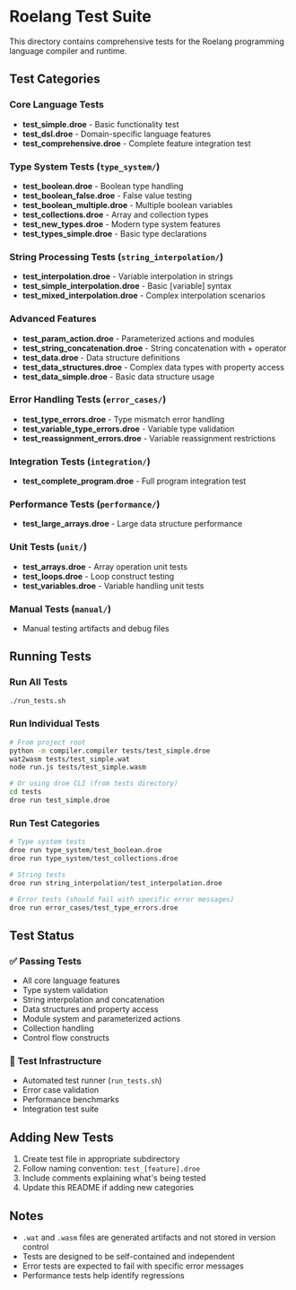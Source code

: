 # Roelang Test Suite

This directory contains comprehensive tests for the Roelang programming language compiler and runtime.

## Test Categories

### Core Language Tests

- **test_simple.droe** - Basic functionality test
- **test_dsl.droe** - Domain-specific language features
- **test_comprehensive.droe** - Complete feature integration test

### Type System Tests (`type_system/`)

- **test_boolean.droe** - Boolean type handling
- **test_boolean_false.droe** - False value testing
- **test_boolean_multiple.droe** - Multiple boolean variables
- **test_collections.droe** - Array and collection types
- **test_new_types.droe** - Modern type system features
- **test_types_simple.droe** - Basic type declarations

### String Processing Tests (`string_interpolation/`)

- **test_interpolation.droe** - Variable interpolation in strings
- **test_simple_interpolation.droe** - Basic [variable] syntax
- **test_mixed_interpolation.droe** - Complex interpolation scenarios

### Advanced Features

- **test_param_action.droe** - Parameterized actions and modules
- **test_string_concatenation.droe** - String concatenation with + operator
- **test_data.droe** - Data structure definitions
- **test_data_structures.droe** - Complex data types with property access
- **test_data_simple.droe** - Basic data structure usage

### Error Handling Tests (`error_cases/`)

- **test_type_errors.droe** - Type mismatch error handling
- **test_variable_type_errors.droe** - Variable type validation
- **test_reassignment_errors.droe** - Variable reassignment restrictions

### Integration Tests (`integration/`)

- **test_complete_program.droe** - Full program integration test

### Performance Tests (`performance/`)

- **test_large_arrays.droe** - Large data structure performance

### Unit Tests (`unit/`)

- **test_arrays.droe** - Array operation unit tests
- **test_loops.droe** - Loop construct testing
- **test_variables.droe** - Variable handling unit tests

### Manual Tests (`manual/`)

- Manual testing artifacts and debug files

## Running Tests

### Run All Tests

```bash
./run_tests.sh
```

### Run Individual Tests

```bash
# From project root
python -m compiler.compiler tests/test_simple.droe
wat2wasm tests/test_simple.wat
node run.js tests/test_simple.wasm

# Or using droe CLI (from tests directory)
cd tests
droe run test_simple.droe
```

### Run Test Categories

```bash
# Type system tests
droe run type_system/test_boolean.droe
droe run type_system/test_collections.droe

# String tests
droe run string_interpolation/test_interpolation.droe

# Error tests (should fail with specific error messages)
droe run error_cases/test_type_errors.droe
```

## Test Status

### ✅ Passing Tests

- All core language features
- Type system validation
- String interpolation and concatenation
- Data structures and property access
- Module system and parameterized actions
- Collection handling
- Control flow constructs

### 🔧 Test Infrastructure

- Automated test runner (`run_tests.sh`)
- Error case validation
- Performance benchmarks
- Integration test suite

## Adding New Tests

1. Create test file in appropriate subdirectory
2. Follow naming convention: `test_[feature].droe`
3. Include comments explaining what's being tested
4. Update this README if adding new categories

## Notes

- `.wat` and `.wasm` files are generated artifacts and not stored in version control
- Tests are designed to be self-contained and independent
- Error tests are expected to fail with specific error messages
- Performance tests help identify regressions

